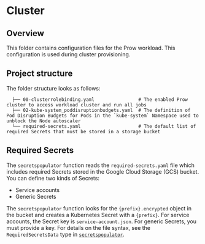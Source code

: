 # Cluster

## Overview

This folder contains configuration files for the Prow workload. This configuration is used during cluster provisioning.

## Project structure

<!-- Update the folder structure each time you modify it. -->

The folder structure looks as follows:

```
  ├── 00-clusterrolebinding.yaml                # The enabled Prow cluster to access workload cluster and run all jobs
  ├── 02-kube-system_poddisruptionbudgets.yaml  # The definition of Pod Disruption Budgets for Pods in the `kube-system` Namespace used to unblock the Node autoscaler
  └── required-secrets.yaml                     # The default list of required Secrets that must be stored in a storage bucket
```

## Required Secrets
The `secretspopulator` function reads the `required-secrets.yaml` file which includes required Secrets stored in the Google Cloud Storage (GCS) bucket.
You can define two kinds of Secrets:
- Service accounts
- Generic Secrets

The `secretspopulator` function looks for the `{prefix}.encrypted` object in the bucket and creates a Kubernetes Secret with a `{prefix}`.
For service accounts, the Secret key is `service-account.json`. For generic Secrets, you must provide a key.
For details on the file syntax, see the `RequiredSecretsData` type in [`secretspopulator`](../../development/tools/cmd/secretspopulator/main.go).
